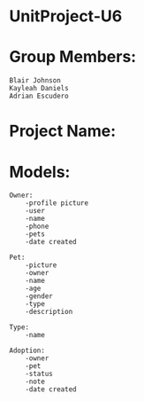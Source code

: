 # UnitProject-U6

# Group Members:
    Blair Johnson
    Kayleah Daniels
    Adrian Escudero

# Project Name: 
    

# Models:
    Owner: 
        -profile picture
        -user
        -name
        -phone
        -pets
        -date created

    Pet:
        -picture
        -owner
        -name
        -age
        -gender
        -type
        -description

    Type:
        -name

    Adoption:
        -owner
        -pet
        -status
        -note
        -date created

    